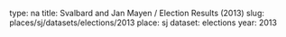 type: na
title: Svalbard and Jan Mayen / Election Results (2013)
slug: places/sj/datasets/elections/2013
place: sj
dataset: elections
year: 2013
